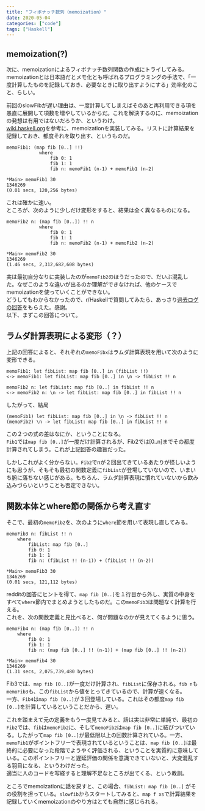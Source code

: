 ```yaml
---
title: "フィボナッチ数列（memoization）"
date: 2020-05-04
categories: ["code"]
tags: ["Haskell"]
---
```

## memoization(?)
次に、memoizationによるフィボナッチ数列関数の作成にトライしてみる。  
memoizationとは日本語だとメモ化とも呼ばれるプログラミングの手法で、「一度計算したものを記録しておき、必要なときに取り出すようにする」効率化のこと、らしい。

前回のslowFibが遅い理由は、一度計算してしまえばそのあと再利用できる項を愚直に展開して項数を増やしているからだ。これを解決するのに、memoizationの発想は有用ではないだろうか、というわけ。  
[wiki.haskell.org](https://wiki.haskell.org/Memoization)を参考に、memoizationを実装してみる。リストに計算結果を記録しておき、都度それを取り出す、というものだ。

```
memoFib1: (map fib [0..] !!)
            where
                fib 0: 1
                fib 1: 1
                fib n: memoFib1 (n-1) + memoFib1 (n-2)
```

```
*Main> memoFib1 30
1346269
(0.01 secs, 120,256 bytes)
```

これは確かに速い。  
ところが、次のように少しだけ変形をすると、結果は全く異なるものになる。

```
memoFib2 n: (map fib [0..]) !! n
            where
                fib 0: 1
                fib 1: 1
                fib n: memoFib2 (n-1) + memoFib2 (n-2)
```

```
*Main> memoFib2 30
1346269
(1.46 secs, 2,312,682,608 bytes)
```

実は最初自分なりに実装したのが`memoFib2`のほうだったので、だいぶ混乱した。なぜこのような違いが出るのか理解ができなければ、他のケースでmemoizationを使っていくことができない。  
どうしてもわからなかったので、r/Haskellで質問してみたら、あっさり[過去ログの回答](https://www.reddit.com/r/haskell/comments/a3va9p/why_pointfree_makes_difference_to_this_simple/)をもらえた。感謝。  
以下、まずこの回答について。

## ラムダ計算表現による変形（？）

上記の回答によると、それぞれの`memoFibx`はラムダ計算表現を用いて次のように変形できる。

```
memoFib1: let fibList: map fib [0..] in (fibList !!)
<-> memoFib1: let fibList: map fib [0..] in \n -> fibList !! n

memoFib2 n: let fibList: map fib [0..] in fibList !! n
<-> memoFib2 n: \n -> let fibList: map fib [0..] in fibList !! n
```

したがって、結局

```
(memoFib1) let fibList: map fib [0..] in \n -> fibList !! n
(memoFib2) \n -> let fibList: map fib [0..] in fibList !! n
```

この２つの式の差はなにか、ということになる。  
`Fib1`では`map fib [0..]`が一度だけ計算されるが、Fib2では[0..n]までその都度計算されてしまう。これが上記回答の趣旨だった。

しかしこれがよく分からない。`Fib2`でnが２回出てきているあたりが怪しいようにも思うが、そもそも最初の関数定義に`fibList`が登場していないので、いまいち腑に落ちない感じがある。もちろん、ラムダ計算表現に慣れていないから飲み込みづらいということも否定できない。

## 関数本体とwhere節の関係から考え直す
そこで、最初の`memoFib2`を、次のように`where`節を用いて表現し直してみる。

```
memoFib3 n: fibList !! n
    where
        fibList: map fib [0..] 
        fib 0: 1
        fib 1: 1
        fib n: (fibList !! (n-1)) + (fibList !! (n-2))
```

```
*Main> memoFib3 30
1346269
(0.01 secs, 121,112 bytes)
```

redditの回答にヒントを得て、`map fib [0..]`を１行目から外し、実質の中身をすべて`where`節内でまとめようとしたものだ。この`memoFib3`は問題なく計算を行える。  
これを、次の関数定義と見比べると、何が問題なのかが見えてくるように思う。

```
memoFib4 n: (map fib [0..]) !! n
    where
        fib 0: 1
        fib 1: 1
        fib n: (map fib [0..] !! (n-1)) + (map fib [0..] !! (n-2))
```

```
*Main> memoFib4 30
1346269
(1.31 secs, 2,075,739,480 bytes)
```

Fib3では、`map fib [0..]`が一度だけ計算され、`fibList`に保存される。`fib n`も`memoFib3`も、この`fibList`から値をとってきているので、計算が速くなる。  
一方、`Fib4`は`map fib [0..]`が３回登場している。これはその都度`map fib [0..]`を計算しているということだから、遅い。

これを踏まえて元の定義をもう一度見てみると、話は実は非常に単純で、最初の`Fib2`では、`fib`は`memoFib2`に、そして`memoFib2`は`map fib [0..]`に結びついている。したがって`map fib [0..]`が最低限以上の回数計算されている。一方、`memoFib1`がポイントフリーで表現されているということは、`map fib [0..]`は最終的に必要になった段階でようやく評価される、ということを実質的に意味している。このポイントフリーと遅延評価の関係を意識できていないと、大変混乱する羽目になる、というわけだった。  
適当に人のコードを写経すると理解不足なところが出てくる、という教訓。

ところでmemoizationに話を戻すと、この場合、`fibList: map fib [0..]` がその役割を担っている。`slowfib`からスタートしてみると、`map f xs`で計算結果を記録していくmemoizationのやり方はとても自然に感じられる。